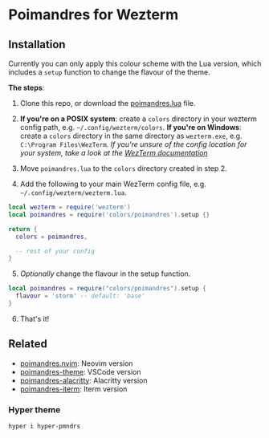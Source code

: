 # Poimandres for Wezterm

## Installation

Currently you can only apply this colour scheme with the Lua version, which includes a `setup` function to change the flavour of the theme.

**The steps**: 

1. Clone this repo, or download the [poimandres.lua](https://github.com/olivercederborg/poimandres-wezterm/blob/main/poimandres.lua) file.

2. **If you're on a POSIX system**: create a `colors` directory in your wezterm config path, e.g. `~/.config/wezterm/colors`. **If you're on Windows**: create a `colors` directory in the same directory as `wezterm.exe`, e.g. `C:\Program Files\WezTerm`. *If you're unsure of the config location for your system, take a look at the [WezTerm documentation](https://wezfurlong.org/wezterm/config/files.html)*

3. Move `poimandres.lua` to the `colors` directory created in step 2.

4. Add the following to your main WezTerm config file, e.g. `~/.config/wezterm/wezterm.lua`.

```lua
local wezterm = require('wezterm')
local poimandres = require('colors/poimandres').setup {}

return {
  colors = poimandres,

  -- rest of your config
}
```

5. *Optionally* change the flavour in the setup function.

```lua
local poimandres = require("colors/poimandres").setup {
  flavour = 'storm' -- default: 'base'
}
```

6. That's it!

## Related

- [poimandres.nvim](https://github.com/olivercederborg/poimandres.nvim): Neovim version
- [poimandres-theme](https://github.com/drcmda/poimandres-theme): VSCode version
- [poimandres-alacritty](https://github.com/z0al/poimandres-alacritty): Alacritty version
- [poimandres-iterm](https://github.com/alii/poimandres-iterm): Iterm version

### Hyper theme

```bash
hyper i hyper-pmndrs
```
